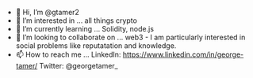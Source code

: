 - 👋 Hi, I’m @gtamer2
- 👀 I’m interested in ... all things crypto
- 🌱 I’m currently learning ... Solidity, node.js
- 💞️ I’m looking to collaborate on ... web3 - I am particularly interested in social problems like reputatation and knowledge. 
- 📫 How to reach me ...
LinkedIn: https://www.linkedin.com/in/george-tamer/
Twitter: @georgetamer_


<!---
gtamer2/gtamer2 is a ✨ special ✨ repository because its `README.md` (this file) appears on your GitHub profile.
You can click the Preview link to take a look at your changes.
--->
